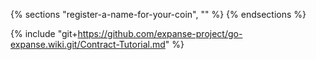 {% sections "register-a-name-for-your-coin", "" %}
{% endsections %}

{% include "git+https://github.com/expanse-project/go-expanse.wiki.git/Contract-Tutorial.md" %}

